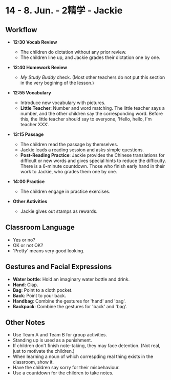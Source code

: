 # 14 - 8. Jun. - 2精学 - Jackie

## Workflow

- **<badge>12:30</badge> Vocab Review**

  - The children do dictation without any prior review.
  - The children line up, and Jackie grades their dictation one by one.

- **<badge>12:40</badge> Homework Review**

  - _My Study Buddy_ check. (Most other teachers do not put this section in the very begining of the lesson.)

- **<badge>12:55</badge> Vocabulary**

  - Introduce new vocabulary with pictures.
  - **Little Teacher**: Number and word matching. The little teacher says a number, and the other children say the corresponding word. Before this, the little teacher should say to everyone, 'Hello, hello, I'm teacher XXX'.

- **<badge>13:15</badge> Passage**

  - The children read the passage by themselves.
  - Jackie leads a reading session and asks simple questions.
  - **Post-Reading Practice**: Jackie provides the Chinese translations for difficult or new words and gives special hints to reduce the difficulty. There is a 6-minute countdown. Those who finish early hand in their work to Jackie, who grades them one by one.

- **<badge>14:00</badge> Practice**

  - The children engage in practice exercises.

- **Other Activities**

  - Jackie gives out stamps as rewards.

## Classroom Language

- Yes or no?
- OK or not OK?
- 'Pretty' means very good looking.

## Gestures and Facial Expressions

- **Water bottle**: Hold an imaginary water bottle and drink.
- **Hand**: Clap.
- **Bag**: Point to a cloth pocket.
- **Back**: Point to your back.
- **Handbag**: Combine the gestures for 'hand' and 'bag'.
- **Backpack**: Combine the gestures for 'back' and 'bag'.

## Other Notes

- Use Team A and Team B for group activities.
- Standing up is used as a punishment.
- If children don't finish note-taking, they may face detention. (Not real, just to motivate the children.)
- When learning a noun of which correspding real thing exists in the classroom, show it.
- Have the children say sorry for their misbehaviour.
- Use a countdown for the children to take notes.
